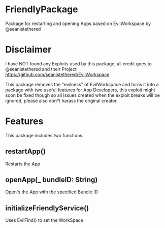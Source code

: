 # FriendlyPackage
Package for restarting and opening Apps based on EvilWorkspace by @seanistethered

# Disclaimer
I have NOT found any Exploits used by this package, all credit goes to @seanistethered and their Project https://github.com/seanistethered/EvilWorkspace


This package removes the "evilness" of EvilWorkspace and turns it into a package with two useful features for App Developers, this exploit might soon be fixed though so all Issues created when the exploit breaks will be ignored, please also don*t harass the original creator.

# Features
This package includes two functions:

## restartApp()
Restarts the App

## openApp(_ bundleID: String)
Open's the App with the specified Bundle ID

## initializeFriendlyService() 
Uses EvilFind() to set the WorkSpace